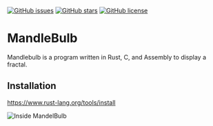 [![GitHub issues](https://img.shields.io/github/issues/Reested/MandleBulb)](https://github.com/Reested/MandleBulb/issues)
[![GitHub stars](https://img.shields.io/github/stars/Reested/MandleBulb)](https://github.com/Reested/MandleBulb/stargazers)
[![GitHub license](https://img.shields.io/github/license/Reested/MandleBulb)](https://github.com/Reested/MandleBulb)

# MandleBulb

Mandlebulb is a program written in Rust, C, and Assembly to display a fractal.

## Installation

https://www.rust-lang.org/tools/install


![Inside MandelBulb](/res/inside_of_mandelbulb.ong?raw=true "Inide of a MandelBulb")
